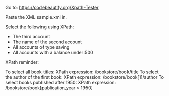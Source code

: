 Go to: https://codebeautify.org/Xpath-Tester

Paste the XML sample.xml in.

Select the following using XPath:
- The third account
- The name of the second account
- All accounts of type saving
- All accounts with a balance under 500


XPath reminder:

To select all book titles: 
XPath expression: /bookstore/book/title
To select the author of the first book: 
XPath expression: /bookstore/book[1]/author
To select books published after 1950: 
XPath expression: /bookstore/book[publication_year > 1950]

